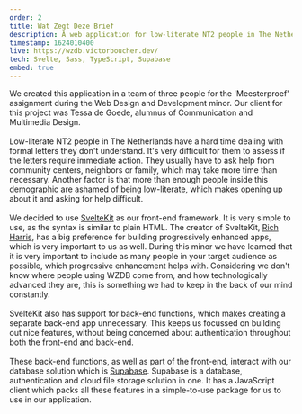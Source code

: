 ```yaml
---
order: 2
title: Wat Zegt Deze Brief
description: A web application for low-literate NT2 people in The Netherlands that have a hard time understanding formal letters. Built with Svelte(Kit), TypeScript and Supabase (an open-source Firebase alternative).
timestamp: 1624010400
live: https://wzdb.victorboucher.dev/
tech: Svelte, Sass, TypeScript, Supabase
embed: true
---
```


We created this application in a team of three people for the 'Meesterproef' assignment during the Web Design and Development minor. Our client for this project was Tessa de Goede, alumnus of Communication and Multimedia Design.  
&nbsp;  
Low-literate NT2 people in The Netherlands have a hard time dealing with formal letters they don't understand. It's very difficult for them to assess if the letters require immediate action. They usually have to ask help from community centers, neighbors or family, which may take more time than necessary. Another factor is that more than enough people inside this demographic are ashamed of being low-literate, which makes opening up about it and asking for help difficult.  
&nbsp;  
We decided to use [SvelteKit](https://kit.svelte.dev/) as our front-end framework. It is very simple to use, as the syntax is similar to plain HTML. The creator of SvelteKit, [Rich Harris](https://github.com/Rich-Harris), has a big preference for building progressively enhanced apps, which is very important to us as well. During this minor we have learned that it is very important to include as many people in your target audience as possible, which progressive enhancement helps with. Considering we don't know where people using WZDB come from, and how technologically advanced they are, this is something we had to keep in the back of our mind constantly.  
&nbsp;  
SvelteKit also has support for back-end functions, which makes creating a separate back-end app unnecessary. This keeps us focussed on building out nice features, without being concerned about authentication throughout both the front-end and back-end.  
&nbsp;  
These back-end functions, as well as part of the front-end, interact with our database solution which is [Supabase](https://supabase.io/). Supabase is a database, authentication and cloud file storage solution in one. It has a JavaScript client which packs all these features in a simple-to-use package for us to use in our application.
